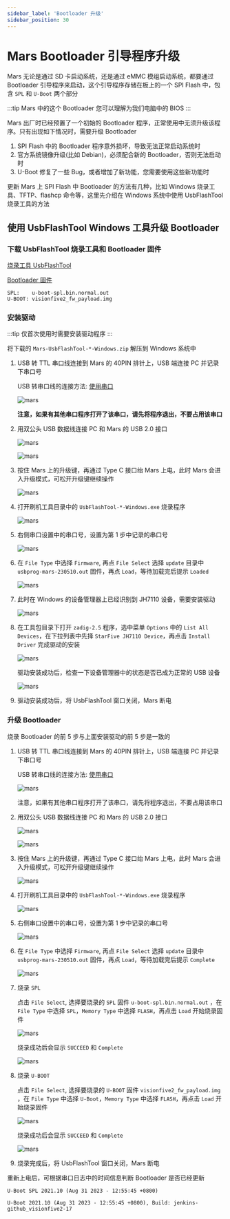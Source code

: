 ```yaml
---
sidebar_label: 'Bootloader 升级'
sidebar_position: 30
---
```


# Mars Bootloader 引导程序升级

Mars 无论是通过 SD 卡启动系统，还是通过 eMMC 模组启动系统，都要通过 Bootloader 引导程序来启动，这个引导程序存储在板上的一个 SPI Flash 中，包含 `SPL` 和 `U-Boot` 两个部分

:::tip
Mars 中的这个 Bootloader 您可以理解为我们电脑中的 BIOS
:::

Mars 出厂时已经预置了一个初始的 Bootloader 程序，正常使用中无须升级该程序。只有出现如下情况时，需要升级 Bootloader

1. SPI Flash 中的 Bootloader 程序意外损坏，导致无法正常启动系统时
2. 官方系统镜像升级(比如 Debian)，必须配合新的 Bootloader，否则无法启动时
3. U-Boot 修复了一些 Bug，或者增加了新功能，您需要使用这些新功能时

更新 Mars 上 SPI Flash 中 Bootloader 的方法有几种，比如 Windows 烧录工具、TFTP、flashcp 命令等，这里先介绍在 Windows 系统中使用 UsbFlashTool 烧录工具的方法

## 使用 UsbFlashTool Windows 工具升级 Bootloader

### 下载 UsbFlashTool 烧录工具和 Bootloader 固件

[烧录工具 UsbFlashTool](https://github.com/milkv-mars/mars-tools/blob/main/Mars-UsbFlashTool-v2.4-Windows.zip)

[Bootloader 固件](https://github.com/milkv-mars/mars-buildroot-sdk/releases)

```
SPL:    u-boot-spl.bin.normal.out
U-BOOT: visionfive2_fw_payload.img
```

### 安装驱动

:::tip
仅首次使用时需要安装驱动程序
:::

将下载的 `Mars-UsbFlashTool-*-Windows.zip` 解压到 Windows 系统中

1. USB 转 TTL 串口线连接到 Mars 的 40PIN 排针上，USB 端连接 PC 并记录下串口号

   USB 转串口线的连接方法: [使用串口](https://milkv.io/zh/docs/mars/getting-satrted/setup#%E4%BD%BF%E7%94%A8%E4%B8%B2%E5%8F%A3)

   ![mars](/docs/mars/mars-usb-flash-tool_02.png)

   **注意，如果有其他串口程序打开了该串口，请先将程序退出，不要占用该串口**

2. 用双公头 USB 数据线连接 PC 和 Mars 的 USB 2.0 接口

   ![mars](/docs/mars/usba2usba.jpg)

   ![mars](/docs/mars/mars-usb-port-a.jpg)

3. 按住 Mars 上的升级键，再通过 Type C 接口绐 Mars 上电，此时 Mars 会进入升级模式，可松开升级键继续操作

   ![mars](/docs/mars/mars-upgrade-key.jpg)

4. 打开刷机工具目录中的 `UsbFlashTool-*-Windows.exe` 烧录程序

   ![mars](/docs/mars/mars-usb-flash-tool_05.png)

5. 右侧串口设置中的串口号，设置为第 1 步中记录的串口号

   ![mars](/docs/mars/mars-usb-flash-tool_06.png)

6. 在 `File Type` 中选择 `Firmware`, 再点 `File Select` 选择 `update` 目录中 `usbprog-mars-230510.out` 固件，再点 `Load`，等待加载完后提示 `Loaded`

   ![mars](/docs/mars/mars-usb-flash-tool_07.png)

7. 此时在 Windows 的设备管理器上已经识别到 JH7110 设备，需要安装驱动

   ![mars](/docs/mars/mars-usb-flash-tool_08.png)

8. 在工具包目录下打开 `zadig-2.5` 程序，选中菜单 `Options` 中的 `List All Devices`，在下拉列表中先择 `StarFive JH7110 Device`，再点击 `Install Driver` 完成驱动的安装

   ![mars](/docs/mars/mars-usb-flash-tool_09.png)

   驱动安装成功后，检查一下设备管理器中的状态是否已成为正常的 USB 设备

   ![mars](/docs/mars/mars-usb-flash-tool_10.png)

9.  驱动安装成功后，将 UsbFlashTool 窗口关闭，Mars 断电

### 升级 Bootloader

烧录 Bootloader 的前 5 步与上面安装驱动的前 5 步是一致的

1. USB 转 TTL 串口线连接到 Mars 的 40PIN 排针上，USB 端连接 PC 并记录下串口号

   USB 转串口线的连接方法: [使用串口](https://milkv.io/zh/docs/mars/getting-satrted/setup#%E4%BD%BF%E7%94%A8%E4%B8%B2%E5%8F%A3)

   ![mars](/docs/mars/mars-usb-flash-tool_02.png)

   注意，如果有其他串口程序打开了该串口，请先将程序退出，不要占用该串口

2. 用双公头 USB 数据线连接 PC 和 Mars 的 USB 2.0 接口

   ![mars](/docs/mars/usba2usba.jpg)

   ![mars](/docs/mars/mars-usb-port-a.jpg)

3. 按住 Mars 上的升级键，再通过 Type C 接口绐 Mars 上电，此时 Mars 会进入升级模式，可松开升级键继续操作

   ![mars](/docs/mars/mars-upgrade-key.jpg)

4. 打开刷机工具目录中的 `UsbFlashTool-*-Windows.exe` 烧录程序

   ![mars](/docs/mars/mars-usb-flash-tool_05.png)

5. 右侧串口设置中的串口号，设置为第 1 步中记录的串口号

   ![mars](/docs/mars/mars-usb-flash-tool_06.png)

6. 在 `File Type` 中选择 `Firmware`, 再点 `File Select` 选择 `update` 目录中 `usbprog-mars-230510.out` 固件，再点 `Load`，等待加载完后提示 `Complete`

   ![mars](/docs/mars/mars-usb-flash-tool_15.png)

7. 烧录 `SPL`

   点击 `File Select`, 选择要烧录的 `SPL` 固件 `u-boot-spl.bin.normal.out` ，在 `File Type` 中选择 `SPL`，`Memory Type` 中选择 `FLASH`，再点击 `Load` 开始烧录固件

   ![mars](/docs/mars/mars-usb-flash-tool_16.png)

   烧录成功后会显示 `SUCCEED` 和 `Complete`

   ![mars](/docs/mars/mars-usb-flash-tool_17.png)

8. 烧录 `U-BOOT`

   点击 `File Select`, 选择要烧录的 `U-BOOT` 固件 `visionfive2_fw_payload.img` ，在 `File Type` 中选择 `U-Boot`，`Memory Type` 中选择 `FLASH`，再点击 `Load` 开始烧录固件

   ![mars](/docs/mars/mars-usb-flash-tool_18.png)

   烧录成功后会显示 `SUCCEED` 和 `Complete`

   ![mars](/docs/mars/mars-usb-flash-tool_19.png)

9. 烧录完成后，将 UsbFlashTool 窗口关闭，Mars 断电


重新上电后，可根据串口日志中的时间信息判断 Bootloader 是否已经更新

```
U-Boot SPL 2021.10 (Aug 31 2023 - 12:55:45 +0800)
```

```
U-Boot 2021.10 (Aug 31 2023 - 12:55:45 +0800), Build: jenkins-github_visionfive2-17
```
